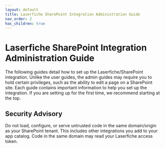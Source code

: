 ```yaml
---
layout: default
title: Laserfiche SharePoint Integration Administration Guide
nav_order: 2
has_children: true
---
```


# Laserfiche SharePoint Integration Administration Guide

The following guides detail how to set up the Laserfiche/SharePoint integration. Unlike the user guides, the admin guides
may require you to hold certain privileges, such as the ability to edit a page on a SharePoint site. Each guide contains important
information to help you set up the integration. If you are setting up for the first time, we recommend starting at the top.

## Security Advisory

Do not load, configure, or serve untrusted code in the same domain/origin as your SharePoint tenant. This includes other integrations you add to your app catalog. Code in the same domain may read your Laserfiche access token.

